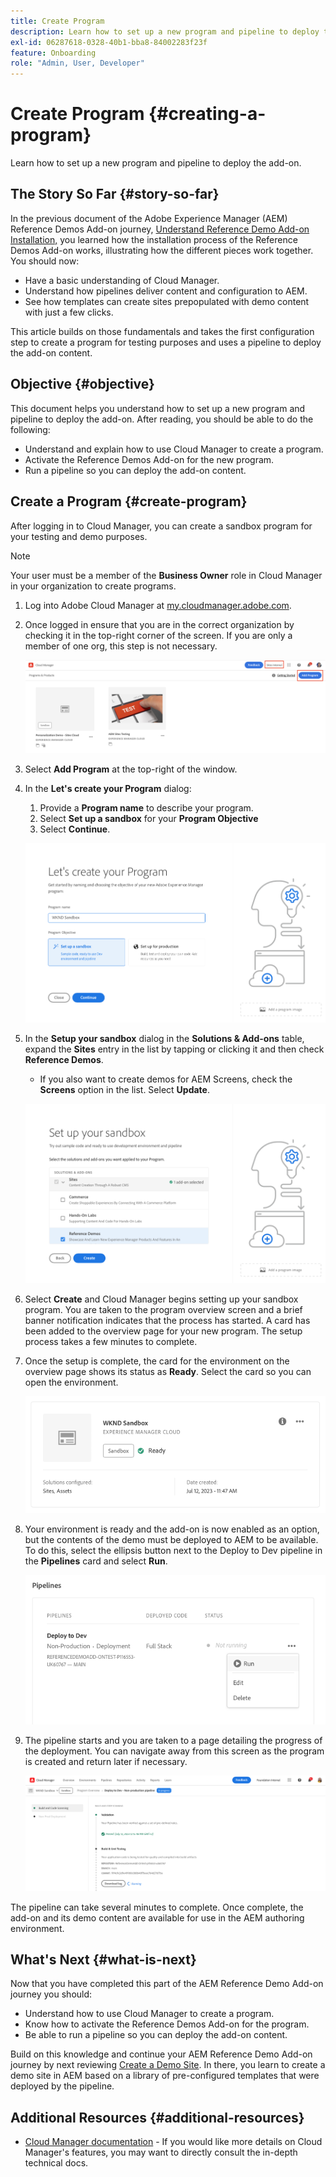 ```yaml
---
title: Create Program
description: Learn how to set up a new program and pipeline to deploy the add-on.
exl-id: 06287618-0328-40b1-bba8-84002283f23f
feature: Onboarding
role: "Admin, User, Developer"
---
```


# Create Program {#creating-a-program}

Learn how to set up a new program and pipeline to deploy the add-on.

## The Story So Far {#story-so-far}

In the previous document of the Adobe Experience Manager (AEM) Reference Demos Add-on journey, [Understand Reference Demo Add-on Installation,](installation.md) you learned how the installation process of the Reference Demos Add-on works, illustrating how the different pieces work together. You should now:

* Have a basic understanding of Cloud Manager.
* Understand how pipelines deliver content and configuration to AEM.
* See how templates can create sites prepopulated with demo content with just a few clicks.

This article builds on those fundamentals and takes the first configuration step to create a program for testing purposes and uses a pipeline to deploy the add-on content.

## Objective {#objective}

This document helps you understand how to set up a new program and pipeline to deploy the add-on. After reading, you should be able to do the following:

* Understand and explain how to use Cloud Manager to create a program.
* Activate the Reference Demos Add-on for the new program.
* Run a pipeline so you can deploy the add-on content.

## Create a Program {#create-program}

After logging in to Cloud Manager, you can create a sandbox program for your testing and demo purposes.

>[!NOTE]
>
>Your user must be a member of the **Business Owner** role in Cloud Manager in your organization to create programs.

1. Log into Adobe Cloud Manager at [my.cloudmanager.adobe.com](https://my.cloudmanager.adobe.com/).

1. Once logged in ensure that you are in the correct organization by checking it in the top-right corner of the screen. If you are only a member of one org, this step is not necessary.

   ![Cloud Manager overview](assets/cloud-manager.png)

1. Select **Add Program** at the top-right of the window.

1. In the **Let's create your Program** dialog:

   1. Provide a **Program name** to describe your program.
   1. Select **Set up a sandbox** for your **Program Objective**
   1. Select **Continue**.

   ![Create program dialog](assets/create-program.png)

1. In the **Setup your sandbox** dialog in the **Solutions &amp; Add-ons** table, expand the **Sites** entry in the list by tapping or clicking it and then check **Reference Demos**.

   * If you also want to create demos for AEM Screens, check the **Screens** option in the list. Select **Update**.

   ![Selecting add-on for reference demo in program setup](assets/select-reference-demo-add-on.png)


1. Select **Create** and Cloud Manager begins setting up your sandbox program. You are taken to the program overview screen and a brief banner notification indicates that the process has started. A card has been added to the overview page for your new program. The setup process takes a few minutes to complete.

1. Once the setup is complete, the card for the environment on the overview page shows its status as **Ready**. Select the card so you can open the environment.

   ![Program creation complete](assets/ready.png)

1. Your environment is ready and the add-on is now enabled as an option, but the contents of the demo must be deployed to AEM to be available. To do this, select the ellipsis button next to the Deploy to Dev pipeline in the **Pipelines** card and select **Run**.

   ![Start](assets/run.png)

1. The pipeline starts and you are taken to a page detailing the progress of the deployment. You can navigate away from this screen as the program is created and return later if necessary.

   ![Deployment](assets/deployment.png)

The pipeline can take several minutes to complete. Once complete, the add-on and its demo content are available for use in the AEM authoring environment.

## What's Next {#what-is-next}

Now that you have completed this part of the AEM Reference Demo Add-on journey you should:

* Understand how to use Cloud Manager to create a program.
* Know how to activate the Reference Demos Add-on for the program.
* Be able to run a pipeline so you can deploy the add-on content.

Build on this knowledge and continue your AEM Reference Demo Add-on journey by next reviewing [Create a Demo Site](create-site.md). In there, you learn to create a demo site in AEM based on a library of pre-configured templates that were deployed by the pipeline.

## Additional Resources {#additional-resources}

* [Cloud Manager documentation](https://experienceleague.adobe.com/docs/experience-manager-cloud-service/content/onboarding/onboarding-concepts/cloud-manager-introduction.html) - If you would like more details on Cloud Manager's features, you may want to directly consult the in-depth technical docs.
